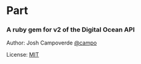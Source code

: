 # Part
### A ruby gem for v2 of the Digital Ocean API

Author: Josh Campoverde [@campo](http://www.github.com/campo)

License: [MIT](https://github.com/campo/part/blob/master/LICENSE.md)
